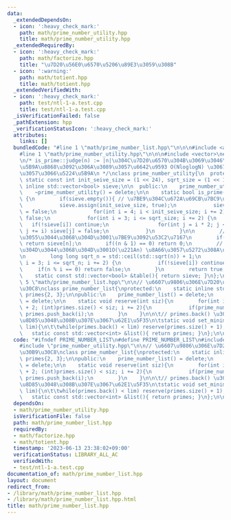 ```yaml
---
data:
  _extendedDependsOn:
  - icon: ':heavy_check_mark:'
    path: math/prime_number_utility.hpp
    title: math/prime_number_utility.hpp
  _extendedRequiredBy:
  - icon: ':heavy_check_mark:'
    path: math/factorize.hpp
    title: "\u7D20\u56E0\u6570\u5206\u89E3\u3059\u308B"
  - icon: ':warning:'
    path: math/totient.hpp
    title: math/totient.hpp
  _extendedVerifiedWith:
  - icon: ':heavy_check_mark:'
    path: test/ntl-1-a.test.cpp
    title: test/ntl-1-a.test.cpp
  _isVerificationFailed: false
  _pathExtension: hpp
  _verificationStatusIcon: ':heavy_check_mark:'
  attributes:
    links: []
  bundledCode: "#line 1 \"math/prime_number_list.hpp\"\n\n\n#include <assert.h>\n\
    #line 1 \"math/prime_number_utility.hpp\"\n\n\n#include <vector>\n#include <math.h>\n\
    \n/* is_prime::judge(n) := |n|\u304C\u7D20\u6570\u304B\u3069\u3046\u304B\n * \u5224\
    \u5B9A\u8868\u3092\u306A\u3089\u3057\u6642\u9593 O(NloglogN) \u3067\u69CB\u6210\
    \u3057\u3066\u5224\u5B9A\n */\nclass prime_number_utility{\n  protected:\n   \
    \ static const int init_seive_size = (1 << 24), sqrt_size = (1 << 12);\n    static\
    \ inline std::vector<bool> sieve;\n\n  public:\n    prime_number_utility() = delete;\n\
    \    ~prime_number_utility() = delete;\n\n    static bool is_prime(long long n)\
    \ {\n        if(sieve.empty()){ // \u7BE9\u304C\u672A\u69CB\u7BC9\u306A\u3089\n\
    \            sieve.assign(init_seive_size, true);\n            sieve[0] = sieve[1]\
    \ = false;\n            for(int i = 4; i < init_seive_size; i += 2) sieve[i] =\
    \ false;\n            for(int i = 3; i <= sqrt_size; i += 2) {\n             \
    \   if(!sieve[i]) continue;\n                for(int j = i * 2; j < init_seive_size;\
    \ j += i) sieve[j] = false;\n            }\n        }\n\n        // n \u304C\u5C0F\
    \u3055\u3044\u3068\u304D\u3001\u7BE9\u3092\u53C2\u7167\n        if(n < init_seive_size)\
    \ return sieve[n];\n        if((n & 1) == 0) return 0;\n        // n \u304C\u5927\
    \u304D\u3044\u3068\u304D\u3001O(\u221An) \u8A66\u3057\u5272\u308A\u3067\u8A08\u7B97\
    \n        long long sqrt_n = std::ceil(std::sqrt(n)) + 1;\n        for(long long\
    \ i = 3; i <= sqrt_n; i += 2) {\n            if(!sieve[i]) continue;\n       \
    \     if(n % i == 0) return false;\n        }\n        return true;\n    }\n\n\
    \    static const std::vector<bool> &table(){ return sieve; }\n};\n\n\n\n#line\
    \ 5 \"math/prime_number_list.hpp\"\n\n// \u6607\u9806\u306E\u7D20\u6570\u30EA\u30B9\
    \u30C8\nclass prime_number_list{\nprotected:\n    static inline std::vector<int>\
    \ primes{2, 3};\n\npublic:\n    prime_number_list() = delete;\n    ~prime_number_list()\
    \ = delete;\n\n    static void reserve(int siz){\n        for(int i = primes.back()\
    \ + 2; (int)primes.size() < siz; i += 2){\n            if(prime_number_utility::is_prime(i))\
    \ primes.push_back(i);\n        }\n    }\n\n\t// primes.back() \u304C lim \u3092\
    \u8D85\u3048\u308B\u307E\u3067\u62E1\u5F35\n\tstatic void set_minimum_limit(int\
    \ lim){\n\t\twhile(primes.back() < lim) reserve(primes.size() + 1);\n\t}\n\n \
    \   static const std::vector<int> &list(){ return primes; }\n};\n\n\n"
  code: "#ifndef PRIME_NUMBER_LIST\n#define PRIME_NUMBER_LIST\n#include <assert.h>\n\
    #include \"prime_number_utility.hpp\"\n\n// \u6607\u9806\u306E\u7D20\u6570\u30EA\
    \u30B9\u30C8\nclass prime_number_list{\nprotected:\n    static inline std::vector<int>\
    \ primes{2, 3};\n\npublic:\n    prime_number_list() = delete;\n    ~prime_number_list()\
    \ = delete;\n\n    static void reserve(int siz){\n        for(int i = primes.back()\
    \ + 2; (int)primes.size() < siz; i += 2){\n            if(prime_number_utility::is_prime(i))\
    \ primes.push_back(i);\n        }\n    }\n\n\t// primes.back() \u304C lim \u3092\
    \u8D85\u3048\u308B\u307E\u3067\u62E1\u5F35\n\tstatic void set_minimum_limit(int\
    \ lim){\n\t\twhile(primes.back() < lim) reserve(primes.size() + 1);\n\t}\n\n \
    \   static const std::vector<int> &list(){ return primes; }\n};\n\n#endif"
  dependsOn:
  - math/prime_number_utility.hpp
  isVerificationFile: false
  path: math/prime_number_list.hpp
  requiredBy:
  - math/factorize.hpp
  - math/totient.hpp
  timestamp: '2023-06-13 23:38:02+09:00'
  verificationStatus: LIBRARY_ALL_AC
  verifiedWith:
  - test/ntl-1-a.test.cpp
documentation_of: math/prime_number_list.hpp
layout: document
redirect_from:
- /library/math/prime_number_list.hpp
- /library/math/prime_number_list.hpp.html
title: math/prime_number_list.hpp
---
```

